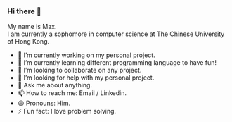 ### Hi there 👋
My name is Max.   
I am currently a sophomore in computer science at The Chinese University of Hong Kong.

- 🔭 I’m currently working on my personal project.
- 🌱 I’m currently learning different programming language to have fun!
- 👯 I’m looking to collaborate on any project.
- 🤔 I’m looking for help with my personal project.
- 💬 Ask me about anything.
- 📫 How to reach me: Email / Linkedin.
- 😄 Pronouns: Him.
- ⚡ Fun fact: I love problem solving.
